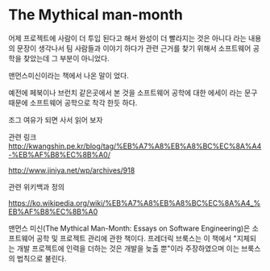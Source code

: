 # The Mythical man-month 

어제 프로젝트에 사람이 더 투입 된다고 해서 완성이 더 빨라지는 것은 아니다 라는 내용의 문장이 생각나서 팀 사람들과 이야기 하다가 관련 근거를 찾기 위해서 소프트웨어 공학을 찾았는데 그 부분이 아니었다.

맨먼스미신이라는 책에서 나온 말이 었다. 

예전에 페북이나 브런치 같은곳에서 본 것을 소프트웨어 공학에 대한 에세이 라는 문구 때문에 소프트웨어 공학으로 착각 한듯 하다.

조그 여유가 되면 사서 읽어 보자 

관련 링크 
http://kwangshin.pe.kr/blog/tag/%EB%A7%A8%EB%A8%BC%EC%8A%A4-%EB%AF%B8%EC%8B%A0/

http://www.jiniya.net/wp/archives/918



관련 위키백과 정의 

https://ko.wikipedia.org/wiki/%EB%A7%A8%EB%A8%BC%EC%8A%A4_%EB%AF%B8%EC%8B%A0

맨먼스 미신(The Mythical Man-Month: Essays on Software Engineering)은 소프트웨어 공학 및 프로젝트 관리에 관한 책이다. 프레더릭 브룩스는 이 책에서 "지체되는 개발 프로젝트에 인력을 더하는 것은 개발을 늦출 뿐"이라 주장하였으며 이는 브룩스의 법칙으로 불린다.